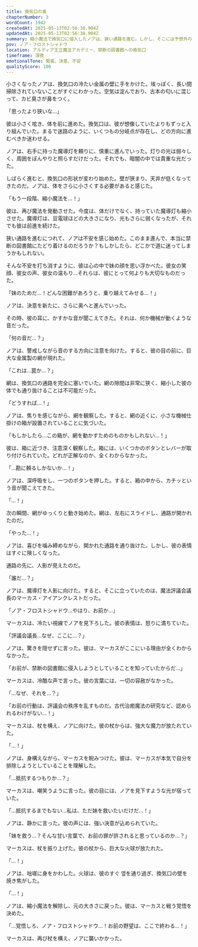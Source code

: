 ```yaml
---
title: 換気口の奥
chapterNumber: 3
wordCount: 1942
createdAt: 2025-05-13T02:56:38.904Z
updatedAt: 2025-05-13T02:56:38.904Z
summary: 縮小魔法で換気口に侵入したノアは、狭い通路を進む。しかし、そこには予想外の障害が待ち受けていた。
pov: ノア・フロストシャドウ
location: アルディア王立魔法アカデミー、禁断の図書館への換気口
timeframe: 深夜
emotionalTone: 緊張、決意、不安
qualityScore: 100
---
```


小さくなったノアは、換気口の冷たい金属の壁に手をかけた。埃っぽく、長い間掃除されていないことがすぐにわかった。空気は淀んでおり、古本の匂いに混じって、カビ臭さが鼻をつく。

「思ったより狭いな…」

彼は小さく呟き、体を前に進めた。換気口は、彼が想像していたよりもずっと入り組んでいた。まるで迷路のように、いくつもの分岐点が存在し、どの方向に進むべきか迷わせる。

ノアは、右手に持った魔導灯を頼りに、慎重に進んでいった。灯りの光は弱々しく、周囲をぼんやりと照らすだけだった。それでも、暗闇の中では貴重な光だった。

しばらく進むと、換気口の形状が変わり始めた。壁が狭まり、天井が低くなってきたのだ。ノアは、体をさらに小さくする必要があると感じた。

「もう一段階、縮小魔法を…！」

彼は、再び魔法を発動させた。今度は、体だけでなく、持っていた魔導灯も縮小させた。魔導灯は、豆電球ほどの大きさになり、光もさらに弱くなったが、それでも彼は前進を続けた。

狭い通路を進むにつれて、ノアは不安を感じ始めた。このまま進んで、本当に禁断の図書館にたどり着けるのだろうか？もしかしたら、どこかで道に迷ってしまうかもしれない。

そんな不安を打ち消すように、彼は心の中で妹の顔を思い浮かべた。彼女の笑顔、彼女の声、彼女の温もり…それらは、彼にとって何よりも大切なものだった。

「妹のためだ…！どんな困難があろうと、乗り越えてみせる…！」

ノアは、決意を新たに、さらに奥へと進んでいった。

その時、彼の耳に、かすかな音が聞こえてきた。それは、何か機械が動くような音だった。

「何の音だ…？」

ノアは、警戒しながら音のする方向に注意を向けた。すると、彼の目の前に、巨大な金属製の網が現れた。

「これは…罠か…？」

網は、換気口の通路を完全に塞いでいた。網の隙間は非常に狭く、縮小した彼の体でも通り抜けることは不可能だった。

「どうすれば…！」

ノアは、焦りを感じながら、網を観察した。すると、網の近くに、小さな機械仕掛けの箱が設置されていることに気づいた。

「もしかしたら…この箱が、網を動かすためのものかもしれない…！」

彼は、箱に近づき、注意深く観察した。箱には、いくつかのボタンとレバーが取り付けられていた。どれが正解なのか、全くわからなかった。

「…勘に頼るしかないか…！」

ノアは、深呼吸をし、一つのボタンを押した。すると、箱の中から、カチッという音が聞こえてきた。

「…！」

次の瞬間、網がゆっくりと動き始めた。網は、左右にスライドし、通路が開かれたのだ。

「やった…！」

ノアは、喜びを噛み締めながら、開かれた通路を通り抜けた。しかし、彼の表情はすぐに険しくなった。

通路の先に、人影が見えたのだ。

「誰だ…？」

ノアは、魔導灯を人影に向けた。すると、そこに立っていたのは、魔法評議会議長のマーカス・アイアンクレストだった。

「ノア・フロストシャドウ…やはり、お前か…」

マーカスは、冷たい視線でノアを見下ろした。彼の表情は、怒りに満ちていた。

「評議会議長…なぜ、ここに…？」

ノアは、驚きを隠せずに言った。彼は、マーカスがここにいる理由が全くわからなかった。

「お前が、禁断の図書館に侵入しようとしていることを知っていたからだ…」

マーカスは、冷酷な声で言った。彼の言葉には、一切の容赦がなかった。

「…なぜ、それを…？」

「お前の行動は、評議会の秩序を乱すものだ。古代治癒魔法の研究など、認められるわけがない…！」

マーカスは、杖を構え、ノアに向けた。彼の杖からは、強大な魔力が放たれていた。

「…！」

ノアは、身構えながら、マーカスを睨みつけた。彼は、マーカスが本気で自分を排除しようとしていることを理解した。

「…抵抗するつもりか…？」

マーカスは、嘲笑うように言った。彼の目には、ノアを見下すような光が宿っていた。

「…抵抗するまでもない…私は、ただ妹を救いたいだけだ…！」

ノアは、静かに言った。彼の声には、強い決意が込められていた。

「妹を救う…？そんな甘い言葉で、お前の罪が許されると思っているのか…？」

マーカスは、杖を振り上げた。彼の杖から、巨大な火球が放たれた。

「…！」

ノアは、咄嗟に身をかわした。火球は、彼のすぐ 옆を通り過ぎ、換気口の壁を焼き焦がした。

「…！」

ノアは、縮小魔法を解除し、元の大きさに戻った。彼は、マーカスと戦う覚悟を決めた。

「…覚悟しろ、ノア・フロストシャドウ…！お前の野望は、ここで終わる…！」

マーカスは、再び杖を構え、ノアに襲いかかった。